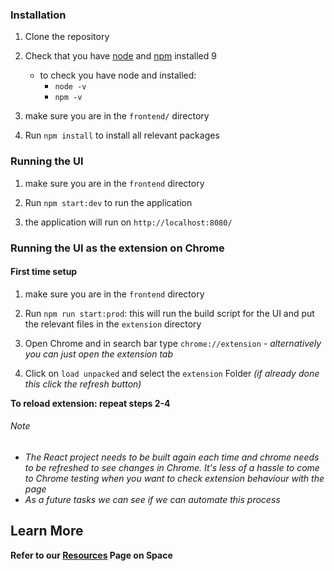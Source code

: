 ### Installation

1. Clone the repository

2. Check that you have [node](https://nodejs.org/en/) and [npm](https://www.npmjs.com/) installed 9

   - to check you have node and installed:
     - `node -v`
     - `npm -v`

3. make sure you are in the `frontend/` directory

4. Run `npm install` to install all relevant packages

### Running the UI

1. make sure you are in the `frontend` directory

2. Run `npm start:dev` to run the application

3. the application will run on `http://localhost:8080/`

### Running the UI as the extension on Chrome

#### First time setup

1. make sure you are in the `frontend` directory

2. Run `npm run start:prod`: this will run the build script for the UI and put the relevant files in the `extension` directory

3. Open Chrome and in search bar type `chrome://extension` - _alternatively you can just open the extension tab_

4. Click on `load unpacked` and select the `extension` Folder _(if already done this click the refresh button)_

**To reload extension: repeat steps 2-4**

###### Note

- _The React project needs to be built again each time and chrome needs to be refreshed to see changes in Chrome. It's less of a hassle to come to Chrome testing when you want to check extension behaviour with the page_
- _As a future tasks we can see if we can automate this process_

## Learn More

**Refer to our [Resources](https://armin-lp.jetbrains.space/p/tl-dr/documents/Resources/f/3jnjJF2tZpIP) Page on Space**
